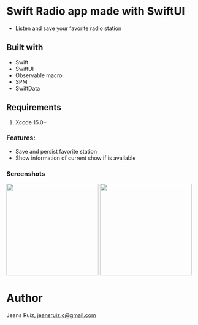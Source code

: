 # Swift Radio app made with SwiftUI

- Listen and save your favorite radio station

## Built with
- Swift
- SwiftUI
- Observable macro
- SPM
- SwiftData

## Requirements
1. Xcode 15.0+

### Features:
- Save and persist favorite station 
- Show information of current show if is available

### Screenshots
<p>
<img src="https://github.com/rcaos/RadiosPeru/blob/master/Screenshots/Simulator Screenshot - iPhone SE (3rd generation) - 2023-10-07 at 10.20.50" width="240">
<img src="https://github.com/rcaos/RadiosPeru/blob/master/Screenshots/Simulator Screenshot - iPhone SE (3rd generation) - 2023-10-07 at 10.21.04" width="240">
</p>

# Author
Jeans Ruiz, jeansruiz.c@gmail.com
